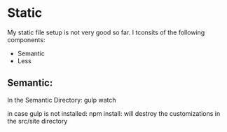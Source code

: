 # Static

My static file setup is not very good so far. I tconsits of the following components:
* Semantic
* Less

## Semantic: 
In the Semantic Directory:
gulp watch

in case gulp is not installed:
npm install: will destroy the customizations in the src/site directory 